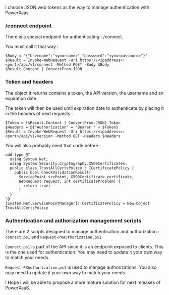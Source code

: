 
I choose JSON web tokens as the way to manage authentication with PowerXaas.

### /connect endpoint

There is a special endpoint for authenticating : /connect.

You must call it that way :

    $Body = '{"Username":"<yourname>","password":"<yourpassword>"}'
    $Result = Invoke-WebRequest -Uri https://<ipaddress>:<port>/api/v1/connect -Method POST -Body $Body
    $Result.Content | ConvertFrom-JSON


### Token and headers

The object it returns contains a token, the API version, the username and an expiration date.

The token will then be used until expiration date to authenticate by placing it in the headers of next requests :

    $Token = ($Result.Content | ConvertFrom-JSON).Token
    $Headers = @{"Authorization" = "Bearer " + $Token}
    $Result = Invoke-WebRequest -Uri https://<ipaddress>:<port>/api/v1/version -Method GET -Headers $Headers

You will also probably need that code before :

    add-type @"
      using System.Net;
      using System.Security.Cryptography.X509Certificates;
      public class TrustAllCertsPolicy : ICertificatePolicy {
        public bool CheckValidationResult(
          ServicePoint srvPoint, X509Certificate certificate,
          WebRequest request, int certificateProblem) {
            return true;
          }
      }
    "@
    [System.Net.ServicePointManager]::CertificatePolicy = New-Object TrustAllCertsPolicy


### Authentication and authorization management scripts

There are 2 scripts designed to manage authentication and authorization : `connect.ps1` and `Request-PXAuthorization.ps1`

`Connect.ps1` is part of the API since it is an endpoint exposed to clients. This is the one used for authentication. You may need to update it your own way to match your needs.

`Request-PXAuthorization.ps1` is used to manage authorizations. You also may need to update it your own way to match your needs.

I Hope I will be able to propose a more mature solution for next releases of PowerXaaS.
